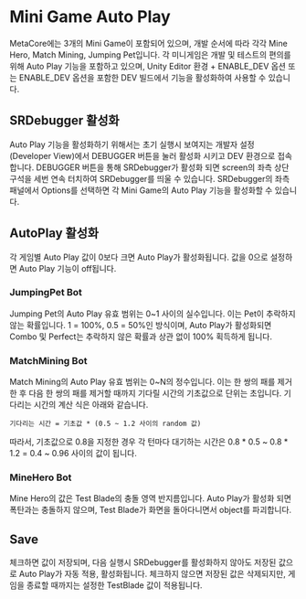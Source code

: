 # Mini Game Auto Play
MetaCore에는 3개의 Mini Game이 포함되어 있으며, 개발 순서에 따라 각각 Mine Hero, Match Mining, Jumping Pet입니다.
각 미니게임은 개발 및 테스트의 편의를 위해 Auto Play 기능을 포함하고 있으며, Unity Editor 환경 + ENABLE_DEV 옵션 또는 ENABLE_DEV 옵션을 포함한 DEV 빌드에서 기능을 활성화하여 사용할 수 있습니다.
## SRDebugger 활성화
Auto Play 기능을 활성화하기 위해서는 초기 실행시 보여지는 개발자 설정 (Developer View)에서 DEBUGGER 버튼을 눌러 활성화 시키고 DEV 환경으로 접속합니다.
DEBUGGER 버튼을 통해 SRDebugger가 활성화 되면 screen의 좌측 상단 구석을 세번 연속 터치하여 SRDebugger를 띄울 수 있습니다.
SRDebugger의 좌측 패널에서 Options를 선택하면 각 Mini Game의 Auto Play 기능을 활성화할 수 있습니다.
## AutoPlay 활성화
각 게임별 Auto Play 값이 0보다 크면 Auto Play가 활성화됩니다. 값을 0으로 설정하면 Auto Play 기능이 off됩니다.
### JumpingPet Bot
Jumping Pet의 Auto Play 유효 범위는 0~1 사이의 실수입니다. 이는 Pet이 추락하지 않는 확률입니다. 1 = 100%, 0.5 = 50%인 방식이며, Auto Play가 활성화되면 Combo 및 Perfect는 추락하지 않은 확률과 상관 없이 100% 획득하게 됩니다.
### MatchMining Bot
Match Mining의 Auto Play 유효 범위는 0~N의 정수입니다. 이는 한 쌍의 패를 제거한 후 다음 한 쌍의 패를 제거할 때까지 기다릴 시간의 기초값으로 단위는 초입니다. 기다리는 시간의 계산 식은 아래와 같습니다.
```
기다리는 시간 = 기초값 * (0.5 ~ 1.2 사이의 random 값)
```
따라서, 기초값으로 0.8을 지정한 경우 각 턴마다 대기하는 시간은 0.8 * 0.5 ~ 0.8 * 1.2 = 0.4 ~ 0.96 사이의 값이 됩니다.
### MineHero Bot
Mine Hero의 값은 Test Blade의 충돌 영역 반지름입니다. Auto Play가 활성화 되면 폭탄과는 충돌하지 않으며, Test Blade가 화면을 돌아다니면서 object를 파괴합니다.
## Save
체크하면 값이 저장되며, 다음 실행시 SRDebugger를 활성화하지 않아도 저장된 값으로 Auto Play가 자동 적용, 활성화됩니다.
체크하지 않으면 저장된 값은 삭제되지만, 게임을 종료할 때까지는 설정한 TestBlade 값이 적용됩니다.
